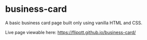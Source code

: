 # business-card

A basic business card page built only using vanilla HTML and CSS.

Live page viewable here: https://flipott.github.io/business-card/
